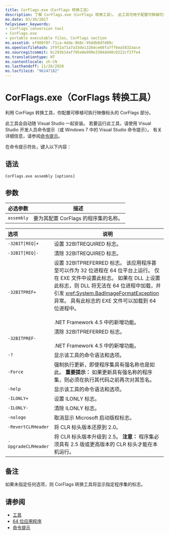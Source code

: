```yaml
---
title: CorFlags.exe（CorFlags 转换工具）
description: 了解 CorFlags.exe（CorFlags 转换工具）。 此工具可用于配置可移植可执行映像的标头的 CorFlags 部分。
ms.date: 03/30/2017
helpviewer_keywords:
- CorFlags conversion tool
- CorFlags.exe
- portable executable files, CorFlags section
ms.assetid: ef900f8f-71ca-4dde-9b8c-95ddb0d7d89c
ms.openlocfilehash: 3f9f2a71a7a33de13264ce60fa7ff6ea5832aace
ms.sourcegitcommit: bc293b14af795e0e999e3304dd40c0222cf2ffe4
ms.translationtype: HT
ms.contentlocale: zh-CN
ms.lasthandoff: 11/26/2020
ms.locfileid: "96247182"
---
```

# <a name="corflagsexe-corflags-conversion-tool"></a>CorFlags.exe（CorFlags 转换工具）

利用 CorFlags 转换工具，你配置可移植可执行映像标头的 CorFlags 部分。  
  
 此工具会自动随 Visual Studio 一起安装。 若要运行此工具，请使用 Visual Studio 开发人员命令提示（或 Windows 7 中的 Visual Studio 命令提示）。 有关详细信息，请参阅[命令提示](developer-command-prompt-for-vs.md)。  
  
 在命令提示符处，键入以下内容：  
  
## <a name="syntax"></a>语法  
  
```console  
CorFlags.exe assembly [options]  
```  
  
## <a name="parameters"></a>参数  
  
|必选参数|描述|  
|------------------------|-----------------|  
|`assembly`|要为其配置 CorFlags 的程序集的名称。|  
  
|选项|说明|  
|:------------|-----------------|  
|`-32BIT[REQ]+`|设置 32BITREQUIRED 标志。|  
|`-32BIT[REQ]-`|清除 32BITREQUIRED 标志。|  
|`-32BITPREF+`|设置 32BITPREFERRED 标志。 该应用程序甚至可以作为 32 位进程在 64 位平台上运行。 仅在 EXE 文件中设置此标志。 如果在 DLL 上设置此标志，则 DLL 将无法在 64 位进程中加载，并引发 <xref:System.BadImageFormatException> 异常。 具有此标志的 EXE 文件可以加载到 64 位进程中。<br /><br /> .NET Framework 4.5 中的新增功能。|  
|`-32BITPREF-`|清除 32BITPREFERRED 标志。<br /><br /> .NET Framework 4.5 中的新增功能。|  
|`-?`|显示该工具的命令语法和选项。|  
|`-Force`|强制执行更新，即使程序集具有强名称也是如此。 **重要提示：** 如果更新具有强名称的程序集，则必须在执行其代码之前再次对其签名。|  
|`-help`|显示该工具的命令语法和选项。|  
|`-ILONLY+`|设置 ILONLY 标志。|  
|`-ILONLY-`|清除 ILONLY 标志。|  
|`-nologo`|取消显示 Microsoft 启动版权标志。|  
|`-RevertCLRHeader`|将 CLR 标头版本还原到 2.0。|  
|`-UpgradeCLRHeader`|将 CLR 标头版本升级到 2.5。 **注意：** 程序集必须具有 2.5 版或更高版本的 CLR 标头才能在本机运行。|  
  
## <a name="remarks"></a>备注  

 如果未指定任何选项，则 CorFlags 转换工具将显示指定程序集的标志。  
  
## <a name="see-also"></a>请参阅

- [工具](index.md)
- [64 位应用程序](../64-bit-apps.md)
- [命令提示](developer-command-prompt-for-vs.md)
